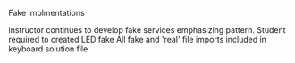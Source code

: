 Fake implmentations

instructor continues to develop fake services emphasizing pattern. 
Student required to created LED fake
All fake and 'real' file imports included in keyboard solution file

